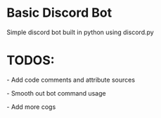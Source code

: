 <h1>Basic Discord Bot</h1>

<p>Simple discord bot built in python using discord.py</p>

<h1>TODOS:</h1>

<p>- Add code comments and attribute sources</p>
<p>- Smooth out bot command usage</p>
<p>- Add more cogs</p>